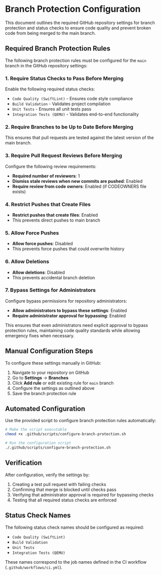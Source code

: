 # Branch Protection Configuration

This document outlines the required GitHub repository settings for branch protection and status checks to ensure code quality and prevent broken code from being merged to the main branch.

## Required Branch Protection Rules

The following branch protection rules must be configured for the `main` branch in the GitHub repository settings:

### 1. Require Status Checks to Pass Before Merging

Enable the following required status checks:
- `Code Quality (SwiftLint)` - Ensures code style compliance
- `Build Validation` - Validates project compilation
- `Unit Tests` - Ensures all unit tests pass
- `Integration Tests (QEMU)` - Validates end-to-end functionality

### 2. Require Branches to be Up to Date Before Merging

This ensures that pull requests are tested against the latest version of the main branch.

### 3. Require Pull Request Reviews Before Merging

Configure the following review requirements:
- **Required number of reviewers**: 1
- **Dismiss stale reviews when new commits are pushed**: Enabled
- **Require review from code owners**: Enabled (if CODEOWNERS file exists)

### 4. Restrict Pushes that Create Files

- **Restrict pushes that create files**: Enabled
- This prevents direct pushes to main branch

### 5. Allow Force Pushes

- **Allow force pushes**: Disabled
- This prevents force pushes that could overwrite history

### 6. Allow Deletions

- **Allow deletions**: Disabled
- This prevents accidental branch deletion

### 7. Bypass Settings for Administrators

Configure bypass permissions for repository administrators:
- **Allow administrators to bypass these settings**: Enabled
- **Require administrator approval for bypassing**: Enabled

This ensures that even administrators need explicit approval to bypass protection rules, maintaining code quality standards while allowing emergency fixes when necessary.

## Manual Configuration Steps

To configure these settings manually in GitHub:

1. Navigate to your repository on GitHub
2. Go to **Settings** → **Branches**
3. Click **Add rule** or edit existing rule for `main` branch
4. Configure the settings as outlined above
5. Save the branch protection rule

## Automated Configuration

Use the provided script to configure branch protection rules automatically:

```bash
# Make the script executable
chmod +x .github/scripts/configure-branch-protection.sh

# Run the configuration script
./.github/scripts/configure-branch-protection.sh
```

## Verification

After configuration, verify the settings by:

1. Creating a test pull request with failing checks
2. Confirming that merge is blocked until checks pass
3. Verifying that administrator approval is required for bypassing checks
4. Testing that all required status checks are enforced

## Status Check Names

The following status check names should be configured as required:
- `Code Quality (SwiftLint)`
- `Build Validation`
- `Unit Tests`
- `Integration Tests (QEMU)`

These names correspond to the job names defined in the CI workflow (`.github/workflows/ci.yml`).